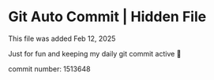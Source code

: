 # Git Auto Commit | Hidden File

This file was added Feb 12, 2025

Just for fun and keeping my daily git commit active 🤪

commit number: 1513648
